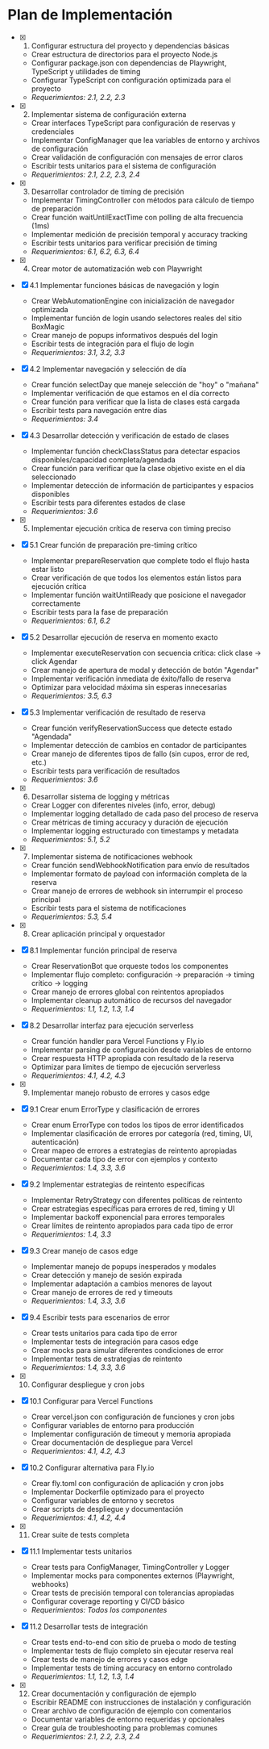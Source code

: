 # Plan de Implementación

- [x] 1. Configurar estructura del proyecto y dependencias básicas
  - Crear estructura de directorios para el proyecto Node.js
  - Configurar package.json con dependencias de Playwright, TypeScript y utilidades de timing
  - Configurar TypeScript con configuración optimizada para el proyecto
  - _Requerimientos: 2.1, 2.2, 2.3_

- [x] 2. Implementar sistema de configuración externa
  - Crear interfaces TypeScript para configuración de reservas y credenciales
  - Implementar ConfigManager que lea variables de entorno y archivos de configuración
  - Crear validación de configuración con mensajes de error claros
  - Escribir tests unitarios para el sistema de configuración
  - _Requerimientos: 2.1, 2.2, 2.3, 2.4_

- [x] 3. Desarrollar controlador de timing de precisión
  - Implementar TimingController con métodos para cálculo de tiempo de preparación
  - Crear función waitUntilExactTime con polling de alta frecuencia (1ms)
  - Implementar medición de precisión temporal y accuracy tracking
  - Escribir tests unitarios para verificar precisión de timing
  - _Requerimientos: 6.1, 6.2, 6.3, 6.4_

- [x] 4. Crear motor de automatización web con Playwright
- [x] 4.1 Implementar funciones básicas de navegación y login
  - Crear WebAutomationEngine con inicialización de navegador optimizada
  - Implementar función de login usando selectores reales del sitio BoxMagic
  - Crear manejo de popups informativos después del login
  - Escribir tests de integración para el flujo de login
  - _Requerimientos: 3.1, 3.2, 3.3_

- [x] 4.2 Implementar navegación y selección de día
  - Crear función selectDay que maneje selección de "hoy" o "mañana"
  - Implementar verificación de que estamos en el día correcto
  - Crear función para verificar que la lista de clases está cargada
  - Escribir tests para navegación entre días
  - _Requerimientos: 3.4_

- [x] 4.3 Desarrollar detección y verificación de estado de clases
  - Implementar función checkClassStatus para detectar espacios disponibles/capacidad completa/agendada
  - Crear función para verificar que la clase objetivo existe en el día seleccionado
  - Implementar detección de información de participantes y espacios disponibles
  - Escribir tests para diferentes estados de clase
  - _Requerimientos: 3.6_

- [x] 5. Implementar ejecución crítica de reserva con timing preciso
- [x] 5.1 Crear función de preparación pre-timing crítico
  - Implementar prepareReservation que complete todo el flujo hasta estar listo
  - Crear verificación de que todos los elementos están listos para ejecución crítica
  - Implementar función waitUntilReady que posicione el navegador correctamente
  - Escribir tests para la fase de preparación
  - _Requerimientos: 6.1, 6.2_

- [x] 5.2 Desarrollar ejecución de reserva en momento exacto
  - Implementar executeReservation con secuencia crítica: click clase → click Agendar
  - Crear manejo de apertura de modal y detección de botón "Agendar"
  - Implementar verificación inmediata de éxito/fallo de reserva
  - Optimizar para velocidad máxima sin esperas innecesarias
  - _Requerimientos: 3.5, 6.3_

- [x] 5.3 Implementar verificación de resultado de reserva
  - Crear función verifyReservationSuccess que detecte estado "Agendada"
  - Implementar detección de cambios en contador de participantes
  - Crear manejo de diferentes tipos de fallo (sin cupos, error de red, etc.)
  - Escribir tests para verificación de resultados
  - _Requerimientos: 3.6_

- [x] 6. Desarrollar sistema de logging y métricas
  - Crear Logger con diferentes niveles (info, error, debug)
  - Implementar logging detallado de cada paso del proceso de reserva
  - Crear métricas de timing accuracy y duración de ejecución
  - Implementar logging estructurado con timestamps y metadata
  - _Requerimientos: 5.1, 5.2_

- [x] 7. Implementar sistema de notificaciones webhook
  - Crear función sendWebhookNotification para envío de resultados
  - Implementar formato de payload con información completa de la reserva
  - Crear manejo de errores de webhook sin interrumpir el proceso principal
  - Escribir tests para el sistema de notificaciones
  - _Requerimientos: 5.3, 5.4_

- [x] 8. Crear aplicación principal y orquestador
- [x] 8.1 Implementar función principal de reserva
  - Crear ReservationBot que orqueste todos los componentes
  - Implementar flujo completo: configuración → preparación → timing crítico → logging
  - Crear manejo de errores global con reintentos apropiados
  - Implementar cleanup automático de recursos del navegador
  - _Requerimientos: 1.1, 1.2, 1.3, 1.4_

- [x] 8.2 Desarrollar interfaz para ejecución serverless
  - Crear función handler para Vercel Functions y Fly.io
  - Implementar parsing de configuración desde variables de entorno
  - Crear respuesta HTTP apropiada con resultado de la reserva
  - Optimizar para límites de tiempo de ejecución serverless
  - _Requerimientos: 4.1, 4.2, 4.3_

- [x] 9. Implementar manejo robusto de errores y casos edge
- [x] 9.1 Crear enum ErrorType y clasificación de errores
  - Crear enum ErrorType con todos los tipos de error identificados
  - Implementar clasificación de errores por categoría (red, timing, UI, autenticación)
  - Crear mapeo de errores a estrategias de reintento apropiadas
  - Documentar cada tipo de error con ejemplos y contexto
  - _Requerimientos: 1.4, 3.3, 3.6_

- [x] 9.2 Implementar estrategias de reintento específicas
  - Implementar RetryStrategy con diferentes políticas de reintento
  - Crear estrategias específicas para errores de red, timing y UI
  - Implementar backoff exponencial para errores temporales
  - Crear límites de reintento apropiados para cada tipo de error
  - _Requerimientos: 1.4, 3.3_

- [x] 9.3 Crear manejo de casos edge
  - Implementar manejo de popups inesperados y modales
  - Crear detección y manejo de sesión expirada
  - Implementar adaptación a cambios menores de layout
  - Crear manejo de errores de red y timeouts
  - _Requerimientos: 1.4, 3.3, 3.6_

- [x] 9.4 Escribir tests para escenarios de error
  - Crear tests unitarios para cada tipo de error
  - Implementar tests de integración para casos edge
  - Crear mocks para simular diferentes condiciones de error
  - Implementar tests de estrategias de reintento
  - _Requerimientos: 1.4, 3.3, 3.6_

- [x] 10. Configurar despliegue y cron jobs
- [x] 10.1 Configurar para Vercel Functions
  - Crear vercel.json con configuración de funciones y cron jobs
  - Configurar variables de entorno para producción
  - Implementar configuración de timeout y memoria apropiada
  - Crear documentación de despliegue para Vercel
  - _Requerimientos: 4.1, 4.2, 4.3_

- [x] 10.2 Configurar alternativa para Fly.io
  - Crear fly.toml con configuración de aplicación y cron jobs
  - Implementar Dockerfile optimizado para el proyecto
  - Configurar variables de entorno y secretos
  - Crear scripts de despliegue y documentación
  - _Requerimientos: 4.1, 4.2, 4.4_

- [x] 11. Crear suite de tests completa
- [x] 11.1 Implementar tests unitarios
  - Crear tests para ConfigManager, TimingController y Logger
  - Implementar mocks para componentes externos (Playwright, webhooks)
  - Crear tests de precisión temporal con tolerancias apropiadas
  - Configurar coverage reporting y CI/CD básico
  - _Requerimientos: Todos los componentes_

- [x] 11.2 Desarrollar tests de integración
  - Crear tests end-to-end con sitio de prueba o modo de testing
  - Implementar tests de flujo completo sin ejecutar reserva real
  - Crear tests de manejo de errores y casos edge
  - Implementar tests de timing accuracy en entorno controlado
  - _Requerimientos: 1.1, 1.2, 1.3, 1.4_

- [x] 12. Crear documentación y configuración de ejemplo
  - Escribir README con instrucciones de instalación y configuración
  - Crear archivo de configuración de ejemplo con comentarios
  - Documentar variables de entorno requeridas y opcionales
  - Crear guía de troubleshooting para problemas comunes
  - _Requerimientos: 2.1, 2.2, 2.3, 2.4_
